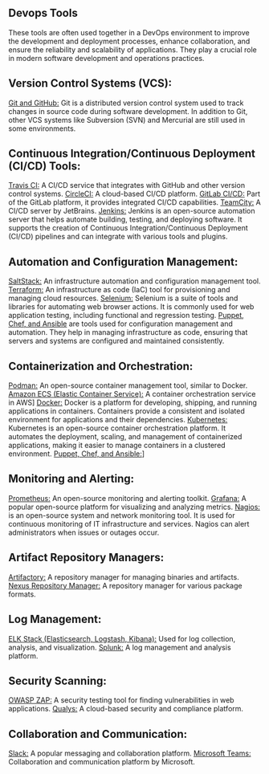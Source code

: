 
## Devops Tools

These tools are often used together in a DevOps environment to improve the development and deployment processes, enhance collaboration, and ensure the reliability and scalability of applications. They play a crucial role in modern software development and operations practices.


## Version Control Systems (VCS):

[Git and GitHub:]() Git is a distributed version control system used to track changes in source code during software development.
In addition to Git, other VCS systems like Subversion (SVN) and Mercurial are still used in some environments.


## Continuous Integration/Continuous Deployment (CI/CD) Tools:

[Travis CI:]() A CI/CD service that integrates with GitHub and other version control systems.
[CircleCI:]() A cloud-based CI/CD platform.
[GitLab CI/CD:]() Part of the GitLab platform, it provides integrated CI/CD capabilities.
[TeamCity:]() A CI/CD server by JetBrains.
[Jenkins:]() Jenkins is an open-source automation server that helps automate building, testing, and deploying software. It supports the creation of Continuous Integration/Continuous Deployment (CI/CD) pipelines and can integrate with various tools and plugins.


## Automation and Configuration Management:

[SaltStack:]() An infrastructure automation and configuration management tool.
[Terraform:]() An infrastructure as code (IaC) tool for provisioning and managing cloud resources.
[Selenium:]() Selenium is a suite of tools and libraries for automating web browser actions. It is commonly used for web application testing, including functional and regression testing.
[Puppet, Chef, and Ansible]() are tools used for configuration management and automation. They help in managing infrastructure as code, ensuring that servers and systems are configured and maintained consistently.





## Containerization and Orchestration:

[Podman:]() An open-source container management tool, similar to Docker.
[Amazon ECS (Elastic Container Service):]() A container orchestration service in AWS]
[Docker:]() Docker is a platform for developing, shipping, and running applications in containers. Containers provide a consistent and isolated environment for applications and their dependencies.
[Kubernetes:]() Kubernetes is an open-source container orchestration platform. It automates the deployment, scaling, and management of containerized applications, making it easier to manage containers in a clustered environment.
[Puppet, Chef, and Ansible:]()]



## Monitoring and Alerting:

[Prometheus:]() An open-source monitoring and alerting toolkit.
[Grafana:]() A popular open-source platform for visualizing and analyzing metrics.
[Nagios:]() is an open-source system and network monitoring tool. It is used for continuous monitoring of IT infrastructure and services. Nagios can alert administrators when issues or outages occur.



## Artifact Repository Managers:

[Artifactory:]() A repository manager for managing binaries and artifacts.
[Nexus Repository Manager:]() A repository manager for various package formats.




## Log Management:

[ELK Stack (Elasticsearch, Logstash, Kibana):]() Used for log collection, analysis, and visualization.
[Splunk:]() A log management and analysis platform.



## Security Scanning:
[OWASP ZAP:]() A security testing tool for finding vulnerabilities in web applications.
[Qualys:]() A cloud-based security and compliance platform.



## Collaboration and Communication:

[Slack:]() A popular messaging and collaboration platform.
[Microsoft Teams:]() Collaboration and communication platform by Microsoft.

